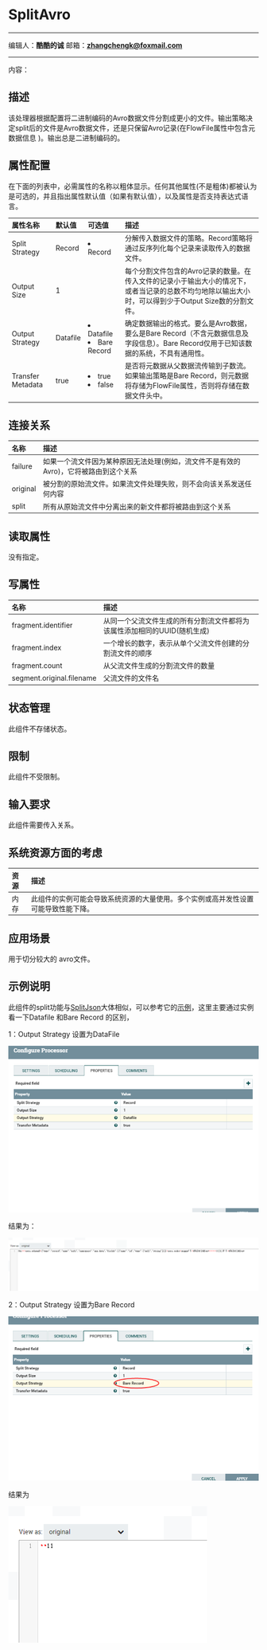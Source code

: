 # SplitAvro
***
编辑人：__**酷酷的诚**__  邮箱：**zhangchengk@foxmail.com** 
***
内容：


## 描述

该处理器根据配置将二进制编码的Avro数据文件分割成更小的文件。输出策略决定split后的文件是Avro数据文件，还是只保留Avro记录(在FlowFile属性中包含元数据信息 )。输出总是二进制编码的。

## 属性配置

在下面的列表中，必需属性的名称以粗体显示。任何其他属性(不是粗体)都被认为是可选的，并且指出属性默认值（如果有默认值），以及属性是否支持表达式语言。

|属性名称|默认值|可选值|描述|
|:-|:-|:-|:-|
|Split Strategy|Record|<li>Record</li>|分解传入数据文件的策略。Record策略将通过反序列化每个记录来读取传入的数据文件。|
|Output Size|1||每个分割文件包含的Avro记录的数量。在传入文件的记录小于输出大小的情况下，或者当记录的总数不均匀地除以输出大小时，可以得到少于Output Size数的分割文件。|
|Output Strategy|Datafile|<li>Datafile</li><li>Bare Record</li>|确定数据输出的格式。要么是Avro数据，要么是Bare Record（不含元数据信息及字段信息）。Bare Record仅用于已知该数据的系统，不具有通用性。|
|Transfer Metadata|true|<li>true</li><li>false</li>|是否将元数据从父数据流传输到子数流。如果输出策略是Bare Record，则元数据将存储为FlowFile属性，否则将存储在数据文件头中。|

## 连接关系

|名称|描述|
|:-|:-|
|failure|如果一个流文件因为某种原因无法处理(例如，流文件不是有效的Avro)，它将被路由到这个关系|
|original|被分割的原始流文件。如果流文件处理失败，则不会向该关系发送任何内容|
|split|所有从原始流文件中分离出来的新文件都将被路由到这个关系|

## 读取属性

没有指定。

## 写属性

|名称|描述|
|:-|:-|
|fragment.identifier|从同一个父流文件生成的所有分割流文件都将为该属性添加相同的UUID(随机生成)|
|fragment.index|一个增长的数字，表示从单个父流文件创建的分割流文件的顺序|
|fragment.count|从父流文件生成的分割流文件的数量|   
|segment.original.filename|父流文件的文件名|

## 状态管理

此组件不存储状态。

## 限制

此组件不受限制。

## 输入要求

此组件需要传入关系。

## 系统资源方面的考虑

|资源|描述|
|:-|:-|
|内存|此组件的实例可能会导致系统资源的大量使用。多个实例或高并发性设置可能导致性能下降。|

## 应用场景

用于切分较大的 avro文件。

## 示例说明

此组件的split功能与[SplitJson](./SplitJson)大体相似，可以参考它的[示例](./SplitJson#示例说明)，这里主要通过实例看一下Datafile 和Bare Record 的区别，

1：Output Strategy 设置为DataFile

![](./img/splitavro/DataFile.png)

结果为：

![](./img/splitavro/result.png)

2：Output Strategy 设置为Bare Record

![](./img/splitavro/Bare-Record.png)

结果为

![](./img/splitavro/result2.png)